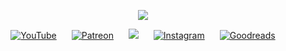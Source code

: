 <!-- Main Header -->
<p align="center">
  <img src="https://raw.githubusercontent.com/narlock/narlock/main/assets/title_new.png" />
</p>

<!-- Social Links -->
<p align="center">
    <a href="https://youtube.com/narlock" style="padding:10px;"><img src="https://i.imgur.com/5npSWBq.png" alt="YouTube"></a>
    <a href="https://patreon.com/narlock" style="padding:10px;"><img src="https://i.imgur.com/iXAguWQ.png" alt="Patreon"></a>
    <a href="https://twitter.com/narlockDev" style="padding:10px;"><img src="https://i.imgur.com/W8iSkd5.png"></a>
    <a href="https://instagram.com/narlockdev" style="padding:10px;"><img src="https://i.imgur.com/DCFiEHr.png" alt="Instagram"></a>
    <a href="https://goodreads.com/narlock" style="padding:10px;"><img src="https://i.imgur.com/eMRUzs6.png" alt="Goodreads"></a>
<p>
